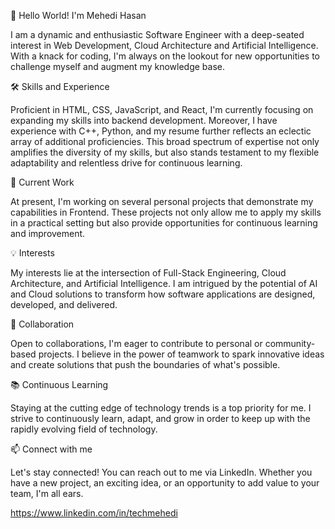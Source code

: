 👋 Hello World! I'm Mehedi Hasan

I am a dynamic and enthusiastic Software Engineer with a deep-seated interest in Web Development, Cloud Architecture and Artificial Intelligence. With a knack for coding, I'm always on the lookout for new opportunities to challenge myself and augment my knowledge base.

🛠️ Skills and Experience

Proficient in HTML, CSS, JavaScript, and React, I'm currently focusing on expanding my skills into backend development. Moreover, I have experience with C++, Python, and my resume further reflects an eclectic array of additional proficiencies. This broad spectrum of expertise not only amplifies the diversity of my skills, but also stands testament to my flexible adaptability and relentless drive for continuous learning.

🚀 Current Work

At present, I'm working on several personal projects that demonstrate my capabilities in Frontend. These projects not only allow me to apply my skills in a practical setting but also provide opportunities for continuous learning and improvement.

💡 Interests

My interests lie at the intersection of Full-Stack Engineering, Cloud Architecture, and Artificial Intelligence. I am intrigued by the potential of AI and Cloud solutions to transform how software applications are designed, developed, and delivered.

👥 Collaboration

Open to collaborations, I'm eager to contribute to personal or community-based projects. I believe in the power of teamwork to spark innovative ideas and create solutions that push the boundaries of what's possible.

📚 Continuous Learning

Staying at the cutting edge of technology trends is a top priority for me. I strive to continuously learn, adapt, and grow in order to keep up with the rapidly evolving field of technology.

📫 Connect with me

Let's stay connected! You can reach out to me via LinkedIn. Whether you have a new project, an exciting idea, or an opportunity to add value to your team, I'm all ears.

https://www.linkedin.com/in/techmehedi

<!---
ecommehedi/ecommehedi is a ✨ special ✨ repository because its `README.md` (this file) appears on your GitHub profile.
You can click the Preview link to take a look at your changes.
--->
